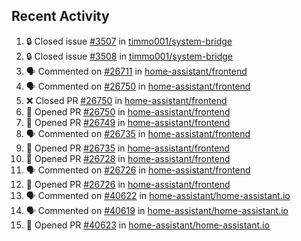 ## Recent Activity

<!--START_SECTION:activity-->
1. 🔒 Closed issue [#3507](https://github.com/timmo001/system-bridge/issues/3507) in [timmo001/system-bridge](https://github.com/timmo001/system-bridge)
2. 🔒 Closed issue [#3508](https://github.com/timmo001/system-bridge/issues/3508) in [timmo001/system-bridge](https://github.com/timmo001/system-bridge)
3. 🗣 Commented on [#26711](https://github.com/home-assistant/frontend/issues/26711) in [home-assistant/frontend](https://github.com/home-assistant/frontend)
4. 🗣 Commented on [#26750](https://github.com/home-assistant/frontend/issues/26750) in [home-assistant/frontend](https://github.com/home-assistant/frontend)
5. ❌ Closed PR [#26750](https://github.com/home-assistant/frontend/pull/26750) in [home-assistant/frontend](https://github.com/home-assistant/frontend)
6. 💪 Opened PR [#26750](https://github.com/home-assistant/frontend/pull/26750) in [home-assistant/frontend](https://github.com/home-assistant/frontend)
7. 💪 Opened PR [#26749](https://github.com/home-assistant/frontend/pull/26749) in [home-assistant/frontend](https://github.com/home-assistant/frontend)
8. 🗣 Commented on [#26735](https://github.com/home-assistant/frontend/issues/26735) in [home-assistant/frontend](https://github.com/home-assistant/frontend)
9. 💪 Opened PR [#26735](https://github.com/home-assistant/frontend/pull/26735) in [home-assistant/frontend](https://github.com/home-assistant/frontend)
10. 💪 Opened PR [#26728](https://github.com/home-assistant/frontend/pull/26728) in [home-assistant/frontend](https://github.com/home-assistant/frontend)
11. 🗣 Commented on [#26726](https://github.com/home-assistant/frontend/issues/26726) in [home-assistant/frontend](https://github.com/home-assistant/frontend)
12. 💪 Opened PR [#26726](https://github.com/home-assistant/frontend/pull/26726) in [home-assistant/frontend](https://github.com/home-assistant/frontend)
13. 🗣 Commented on [#40622](https://github.com/home-assistant/home-assistant.io/issues/40622) in [home-assistant/home-assistant.io](https://github.com/home-assistant/home-assistant.io)
14. 🗣 Commented on [#40619](https://github.com/home-assistant/home-assistant.io/issues/40619) in [home-assistant/home-assistant.io](https://github.com/home-assistant/home-assistant.io)
15. 💪 Opened PR [#40623](https://github.com/home-assistant/home-assistant.io/pull/40623) in [home-assistant/home-assistant.io](https://github.com/home-assistant/home-assistant.io)
<!--END_SECTION:activity-->
